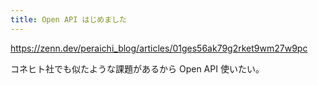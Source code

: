 ```yaml
---
title: Open API はじめました
---
```


https://zenn.dev/peraichi_blog/articles/01ges56ak79g2rket9wm27w9pc

コネヒト社でも似たような課題があるから Open API 使いたい。
